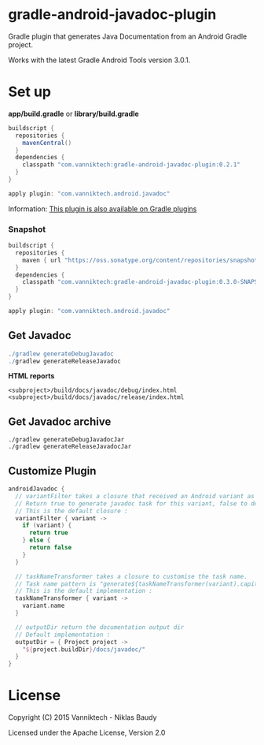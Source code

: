 # gradle-android-javadoc-plugin

Gradle plugin that generates Java Documentation from an Android Gradle project.

Works with the latest Gradle Android Tools version 3.0.1.

# Set up

**app/build.gradle** or **library/build.gradle**

```gradle
buildscript {
  repositories {
    mavenCentral()
  }
  dependencies {
    classpath "com.vanniktech:gradle-android-javadoc-plugin:0.2.1"
  }
}

apply plugin: "com.vanniktech.android.javadoc"
```

Information: [This plugin is also available on Gradle plugins](https://plugins.gradle.org/plugin/com.vanniktech.android.javadoc)

### Snapshot

```gradle
buildscript {
  repositories {
    maven { url "https://oss.sonatype.org/content/repositories/snapshots" }
  }
  dependencies {
    classpath "com.vanniktech:gradle-android-javadoc-plugin:0.3.0-SNAPSHOT"
  }
}

apply plugin: "com.vanniktech.android.javadoc"
```

## Get Javadoc

```gradle
./gradlew generateDebugJavadoc
./gradlew generateReleaseJavadoc
```

**HTML reports**

```
<subproject>/build/docs/javadoc/debug/index.html
<subproject>/build/docs/javadoc/release/index.html
```

## Get Javadoc archive

```
./gradlew generateDebugJavadocJar
./gradlew generateReleaseJavadocJar
```

## Customize Plugin

```groovy
androidJavadoc {
  // variantFilter takes a closure that received an Android variant as parameter.
  // Return true to generate javadoc task for this variant, false to do nothing
  // This is the default closure :
  variantFilter { variant ->
    if (variant) {
      return true
    } else {
      return false
    }
  }

  // taskNameTransformer takes a closure to customise the task name.
  // Task name pattern is "generate${taskNameTransformer(variant).capitalize()}Javadoc"
  // This is the default implementation :
  taskNameTransformer { variant ->
    variant.name
  }

  // outputDir return the documentation output dir
  // Default implementation :
  outputDir = { Project project ->
    "${project.buildDir}/docs/javadoc/"
  }
}
```

# License

Copyright (C) 2015 Vanniktech - Niklas Baudy

Licensed under the Apache License, Version 2.0
